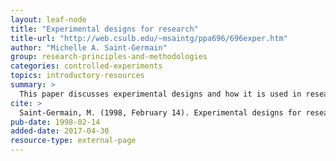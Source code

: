 ```yaml
---
layout: leaf-node
title: "Experimental designs for research"
title-url: "http://web.csulb.edu/~msaintg/ppa696/696exper.htm"
author: "Michelle A. Saint-Germain"
group: research-principles-and-methodologies
categories: controlled-experiments
topics: introductory-resources
summary: >
  This paper discusses experimental designs and how it is used in research in detail.
cite: >
  Saint-Germain, M. (1998, February 14). Experimental designs for research. Retrieved April 30, 2017, from http://web.csulb.edu/~msaintg/ppa696/
pub-date: 1998-02-14
added-date: 2017-04-30
resource-type: external-page
---
```

